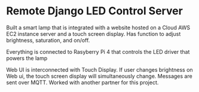 # Remote Django LED Control Server
Built a smart lamp that is integrated with a website hosted on a Cloud AWS EC2 instance server and a touch screen display. Has function to adjust brightness, saturation, and on/off. 

Everything is connected to Rasyberry Pi 4 that controls the LED driver that powers the lamp

Web UI is interconnected with Touch Display. If user changes brightness on Web ui, the touch screen display will simultaneously change. Messages are sent over MQTT. 
Worked with another partner for this project.
